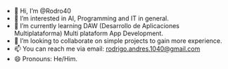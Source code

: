 - 👋 Hi, I’m @Rodro40
- 👀 I’m interested in AI, Programming and IT in general.
- 🌱 I’m currently learning DAW (Desarrollo de Aplicaciones Multiplataforma) Multi plataform App Development.
- 💞️ I’m looking to collaborate on simple projects to gain more experience.
- 📫 You can reach me via email: rodrigo.andres.1040@gmail.com
- 😄 Pronouns: He/Him.

<!---
Rodro40/Rodro40 is a ✨ special ✨ repository because its `README.md` (this file) appears on your GitHub profile.
You can click the Preview link to take a look at your changes.
--->
